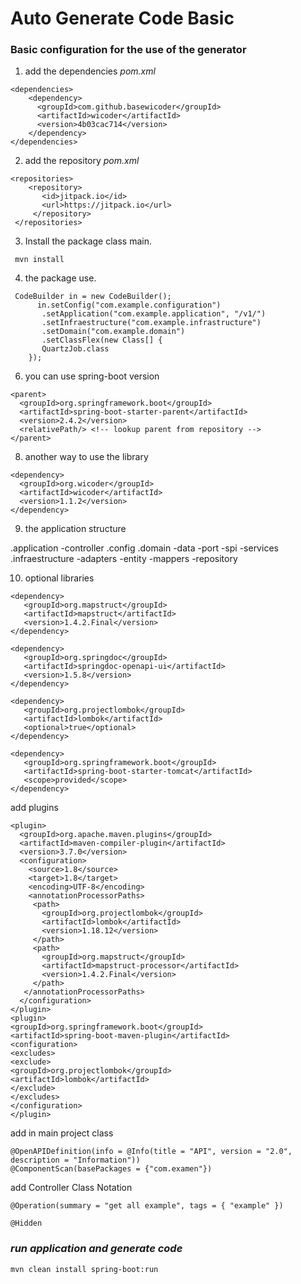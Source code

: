 
# Auto Generate Code Basic

### Basic configuration for the use of the generator

1.  add the dependencies *pom.xml*

<!-- -->

    <dependencies>
        <dependency>
          <groupId>com.github.basewicoder</groupId>
          <artifactId>wicoder</artifactId>
          <version>4b03cac714</version>
        </dependency>
    </dependencies>

2.  add the repository *pom.xml*

<!-- -->

    <repositories>
        <repository>
           <id>jitpack.io</id>
           <url>https://jitpack.io</url>
         </repository>
     </repositories>

3.  Install the package class main.

<!-- -->

     mvn install

4.  the package use.

<!-- -->

     CodeBuilder in = new CodeBuilder(); 
          in.setConfig("com.example.configuration")
           .setApplication("com.example.application", "/v1/")
           .setInfraestructure("com.example.infrastructure")
           .setDomain("com.example.domain")
           .setClassFlex(new Class[] {
           QuartzJob.class 
        }); 

6.  you can use spring-boot version

<!-- -->

    <parent>
      <groupId>org.springframework.boot</groupId>
      <artifactId>spring-boot-starter-parent</artifactId>
      <version>2.4.2</version>
      <relativePath/> <!-- lookup parent from repository -->
    </parent>

8.  another way to use the library

<!-- -->

    <dependency>
      <groupId>org.wicoder</groupId>
      <artifactId>wicoder</artifactId>
      <version>1.1.2</version>
    </dependency>

9.  the application structure

.application
-controller
.config
.domain
-data
-port
-spi
-services
.infraestructure
-adapters
-entity
-mappers
-repository

10. optional libraries

<!-- -->

    <dependency>
       <groupId>org.mapstruct</groupId>
       <artifactId>mapstruct</artifactId>
       <version>1.4.2.Final</version>
    </dependency>

    <dependency>
       <groupId>org.springdoc</groupId>
       <artifactId>springdoc-openapi-ui</artifactId>
       <version>1.5.8</version>
    </dependency>

    <dependency>
       <groupId>org.projectlombok</groupId>
       <artifactId>lombok</artifactId>
       <optional>true</optional>
    </dependency>

    <dependency>
       <groupId>org.springframework.boot</groupId>
       <artifactId>spring-boot-starter-tomcat</artifactId>
       <scope>provided</scope>
    </dependency>

add plugins

    <plugin>
      <groupId>org.apache.maven.plugins</groupId>
      <artifactId>maven-compiler-plugin</artifactId>
      <version>3.7.0</version>
      <configuration>
        <source>1.8</source>
        <target>1.8</target>
        <encoding>UTF-8</encoding>
        <annotationProcessorPaths>
         <path>
           <groupId>org.projectlombok</groupId>
           <artifactId>lombok</artifactId>
           <version>1.18.12</version>
         </path>
         <path>
           <groupId>org.mapstruct</groupId>
           <artifactId>mapstruct-processor</artifactId>
           <version>1.4.2.Final</version>
         </path>
       </annotationProcessorPaths>
      </configuration>
    </plugin>
    <plugin>
    <groupId>org.springframework.boot</groupId>
    <artifactId>spring-boot-maven-plugin</artifactId>
    <configuration>
    <excludes>
    <exclude>
    <groupId>org.projectlombok</groupId>
    <artifactId>lombok</artifactId>
    </exclude>
    </excludes>
    </configuration>
    </plugin>

add in main project class

    @OpenAPIDefinition(info = @Info(title = "API", version = "2.0", description = "Information"))
    @ComponentScan(basePackages = {"com.examen"})

add Controller Class Notation

    @Operation(summary = "get all example", tags = { "example" })

    @Hidden

### *run application and generate code*

    mvn clean install spring-boot:run
